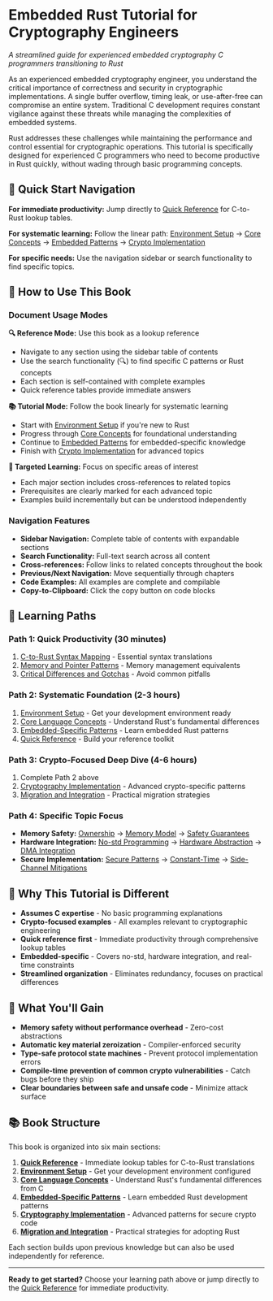 # Embedded Rust Tutorial for Cryptography Engineers

*A streamlined guide for experienced embedded cryptography C programmers transitioning to Rust*

As an experienced embedded cryptography engineer, you understand the critical importance of correctness and security in cryptographic implementations. A single buffer overflow, timing leak, or use-after-free can compromise an entire system. Traditional C development requires constant vigilance against these threats while managing the complexities of embedded systems.

Rust addresses these challenges while maintaining the performance and control essential for cryptographic operations. This tutorial is specifically designed for experienced C programmers who need to become productive in Rust quickly, without wading through basic programming concepts.

## 🚀 Quick Start Navigation

**For immediate productivity:** Jump directly to [Quick Reference](quick-reference/README.md) for C-to-Rust lookup tables.

**For systematic learning:** Follow the linear path: [Environment Setup](environment-setup/README.md) → [Core Concepts](core-concepts/README.md) → [Embedded Patterns](embedded-patterns/README.md) → [Crypto Implementation](cryptography/README.md)

**For specific needs:** Use the navigation sidebar or search functionality to find specific topics.

## 📖 How to Use This Book

### Document Usage Modes

**🔍 Reference Mode:** Use this book as a lookup reference
- Navigate to any section using the sidebar table of contents
- Use the search functionality (🔍) to find specific C patterns or Rust concepts
- Each section is self-contained with complete examples
- Quick reference tables provide immediate answers

**📚 Tutorial Mode:** Follow the book linearly for systematic learning
- Start with [Environment Setup](environment-setup/README.md) if you're new to Rust
- Progress through [Core Concepts](core-concepts/README.md) for foundational understanding
- Continue to [Embedded Patterns](embedded-patterns/README.md) for embedded-specific knowledge
- Finish with [Crypto Implementation](cryptography/README.md) for advanced topics

**🎯 Targeted Learning:** Focus on specific areas of interest
- Each major section includes cross-references to related topics
- Prerequisites are clearly marked for each advanced topic
- Examples build incrementally but can be understood independently

### Navigation Features

- **Sidebar Navigation:** Complete table of contents with expandable sections
- **Search Functionality:** Full-text search across all content
- **Cross-references:** Follow links to related concepts throughout the book
- **Previous/Next Navigation:** Move sequentially through chapters
- **Code Examples:** All examples are complete and compilable
- **Copy-to-Clipboard:** Click the copy button on code blocks

## 🎯 Learning Paths

### Path 1: Quick Productivity (30 minutes)
1. [C-to-Rust Syntax Mapping](quick-reference/syntax-mapping.md) - Essential syntax translations
2. [Memory and Pointer Patterns](quick-reference/memory-patterns.md) - Memory management equivalents
3. [Critical Differences and Gotchas](quick-reference/gotchas.md) - Avoid common pitfalls

### Path 2: Systematic Foundation (2-3 hours)
1. [Environment Setup](environment-setup/README.md) - Get your development environment ready
2. [Core Language Concepts](core-concepts/README.md) - Understand Rust's fundamental differences
3. [Embedded-Specific Patterns](embedded-patterns/README.md) - Learn embedded Rust patterns
4. [Quick Reference](quick-reference/README.md) - Build your reference toolkit

### Path 3: Crypto-Focused Deep Dive (4-6 hours)
1. Complete Path 2 above
2. [Cryptography Implementation](cryptography/README.md) - Advanced crypto-specific patterns
3. [Migration and Integration](migration/README.md) - Practical migration strategies

### Path 4: Specific Topic Focus
- **Memory Safety:** [Ownership](core-concepts/ownership.md) → [Memory Model](core-concepts/memory-model.md) → [Safety Guarantees](core-concepts/safety.md)
- **Hardware Integration:** [No-std Programming](embedded-patterns/no-std.md) → [Hardware Abstraction](embedded-patterns/hardware-abstraction.md) → [DMA Integration](embedded-patterns/dma-integration.md)
- **Secure Implementation:** [Secure Patterns](cryptography/secure-patterns.md) → [Constant-Time](cryptography/constant-time.md) → [Side-Channel Mitigations](cryptography/side-channels.md)

## 🔧 Why This Tutorial is Different

- **Assumes C expertise** - No basic programming explanations
- **Crypto-focused examples** - All examples relevant to cryptographic engineering
- **Quick reference first** - Immediate productivity through comprehensive lookup tables
- **Embedded-specific** - Covers no-std, hardware integration, and real-time constraints
- **Streamlined organization** - Eliminates redundancy, focuses on practical differences

## 🎁 What You'll Gain

- **Memory safety without performance overhead** - Zero-cost abstractions
- **Automatic key material zeroization** - Compiler-enforced security
- **Type-safe protocol state machines** - Prevent protocol implementation errors
- **Compile-time prevention of common crypto vulnerabilities** - Catch bugs before they ship
- **Clear boundaries between safe and unsafe code** - Minimize attack surface

## 📚 Book Structure

This book is organized into six main sections:

1. **[Quick Reference](quick-reference/README.md)** - Immediate lookup tables for C-to-Rust translations
2. **[Environment Setup](environment-setup/README.md)** - Get your development environment configured
3. **[Core Language Concepts](core-concepts/README.md)** - Understand Rust's fundamental differences from C
4. **[Embedded-Specific Patterns](embedded-patterns/README.md)** - Learn embedded Rust development patterns
5. **[Cryptography Implementation](cryptography/README.md)** - Advanced patterns for secure crypto code
6. **[Migration and Integration](migration/README.md)** - Practical strategies for adopting Rust

Each section builds upon previous knowledge but can also be used independently for reference.

---

**Ready to get started?** Choose your learning path above or jump directly to the [Quick Reference](quick-reference/README.md) for immediate productivity.